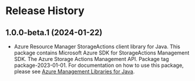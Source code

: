 # Release History

## 1.0.0-beta.1 (2024-01-22)

- Azure Resource Manager StorageActions client library for Java. This package contains Microsoft Azure SDK for StorageActions Management SDK. The Azure Storage Actions Management API. Package tag package-2023-01-01. For documentation on how to use this package, please see [Azure Management Libraries for Java](https://aka.ms/azsdk/java/mgmt).
